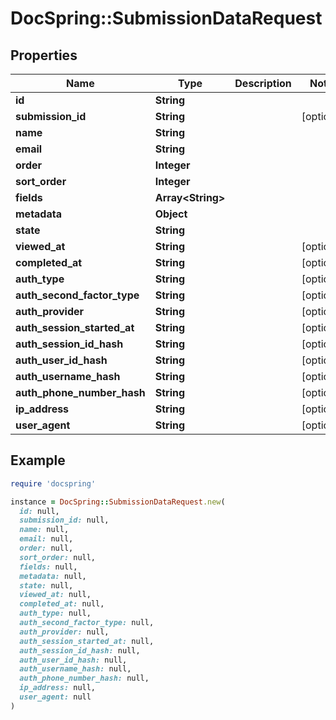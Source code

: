 # DocSpring::SubmissionDataRequest

## Properties

| Name | Type | Description | Notes |
| ---- | ---- | ----------- | ----- |
| **id** | **String** |  |  |
| **submission_id** | **String** |  | [optional] |
| **name** | **String** |  |  |
| **email** | **String** |  |  |
| **order** | **Integer** |  |  |
| **sort_order** | **Integer** |  |  |
| **fields** | **Array&lt;String&gt;** |  |  |
| **metadata** | **Object** |  |  |
| **state** | **String** |  |  |
| **viewed_at** | **String** |  | [optional] |
| **completed_at** | **String** |  | [optional] |
| **auth_type** | **String** |  | [optional] |
| **auth_second_factor_type** | **String** |  | [optional] |
| **auth_provider** | **String** |  | [optional] |
| **auth_session_started_at** | **String** |  | [optional] |
| **auth_session_id_hash** | **String** |  | [optional] |
| **auth_user_id_hash** | **String** |  | [optional] |
| **auth_username_hash** | **String** |  | [optional] |
| **auth_phone_number_hash** | **String** |  | [optional] |
| **ip_address** | **String** |  | [optional] |
| **user_agent** | **String** |  | [optional] |

## Example

```ruby
require 'docspring'

instance = DocSpring::SubmissionDataRequest.new(
  id: null,
  submission_id: null,
  name: null,
  email: null,
  order: null,
  sort_order: null,
  fields: null,
  metadata: null,
  state: null,
  viewed_at: null,
  completed_at: null,
  auth_type: null,
  auth_second_factor_type: null,
  auth_provider: null,
  auth_session_started_at: null,
  auth_session_id_hash: null,
  auth_user_id_hash: null,
  auth_username_hash: null,
  auth_phone_number_hash: null,
  ip_address: null,
  user_agent: null
)
```

